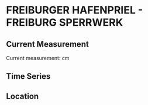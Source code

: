 # FREIBURGER HAFENPRIEL - FREIBURG SPERRWERK

## Current Measurement

Current measurement: <Value topic="rivers/pegel-online/Freiburger Hafenpriel/FREIBURG SPERRWERK/measurementValue"/> cm

## Time Series

<TimeSeries topic="rivers/pegel-online/Freiburger Hafenpriel/FREIBURG SPERRWERK/measurementValue" period="week" />

## Location

<WorldMap>
  <Marker lat="53.82692556106338" lon="9.295079440408713" labelTopic="rivers/pegel-online/Freiburger Hafenpriel/FREIBURG SPERRWERK" />
</WorldMap>

